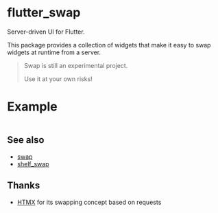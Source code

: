 # flutter_swap

Server-driven UI for Flutter.

This package provides a collection of widgets that make it easy to swap widgets at runtime from a server.

> Swap is still an experimental project. 
>
> Use it at your own risks!

# Example

```dart


```

## See also

* [swap]() 
* [shelf_swap]() 

## Thanks 

* [HTMX](https://htmx.org/) for its swapping concept based on requests 